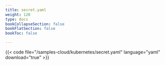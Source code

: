 ```yaml
---
title: secret.yaml
weight: 120
type: docs
bookCollapseSection: false
bookFlatSection: false
bookToc: false

---
```


{{< code file="/samples-cloud/kubernetes/secret.yaml" language="yaml" download="true" >}}
